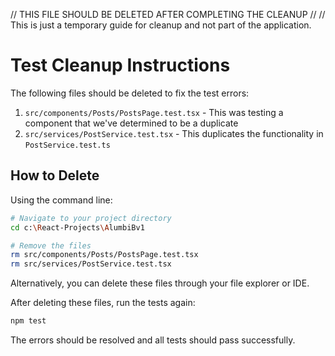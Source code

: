 // THIS FILE SHOULD BE DELETED AFTER COMPLETING THE CLEANUP
// 
// This is just a temporary guide for cleanup and not part of the application.

# Test Cleanup Instructions

The following files should be deleted to fix the test errors:

1. `src/components/Posts/PostsPage.test.tsx` - This was testing a component that we've determined to be a duplicate
2. `src/services/PostService.test.tsx` - This duplicates the functionality in `PostService.test.ts`

## How to Delete

Using the command line:
```bash
# Navigate to your project directory
cd c:\React-Projects\AlumbiBv1

# Remove the files
rm src/components/Posts/PostsPage.test.tsx 
rm src/services/PostService.test.tsx
```

Alternatively, you can delete these files through your file explorer or IDE.

After deleting these files, run the tests again:
```bash
npm test
```

The errors should be resolved and all tests should pass successfully.
